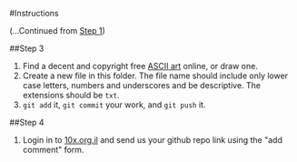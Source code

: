 #Instructions

(...Continued from [Step 1](..))

##Step 3
1. Find a decent and copyright free [ASCII art](https://en.wikipedia.org/wiki/ASCII_art) online, or draw one.
2. Create a new file in this folder.  The file name should include only lower case letters, numbers and underscores and be descriptive.  The extensions should be `txt`.
3. `git add` it, `git commit` your work, and `git push` it.

##Step 4
1. Login in to [10x.org.il](https://www.10x.org.il/sa/) and send us your github repo link using the "add comment" form.





